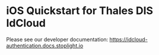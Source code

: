 # iOS Quickstart for Thales DIS IdCloud

Please see our developer documentation: https://idcloud-authentication.docs.stoplight.io
